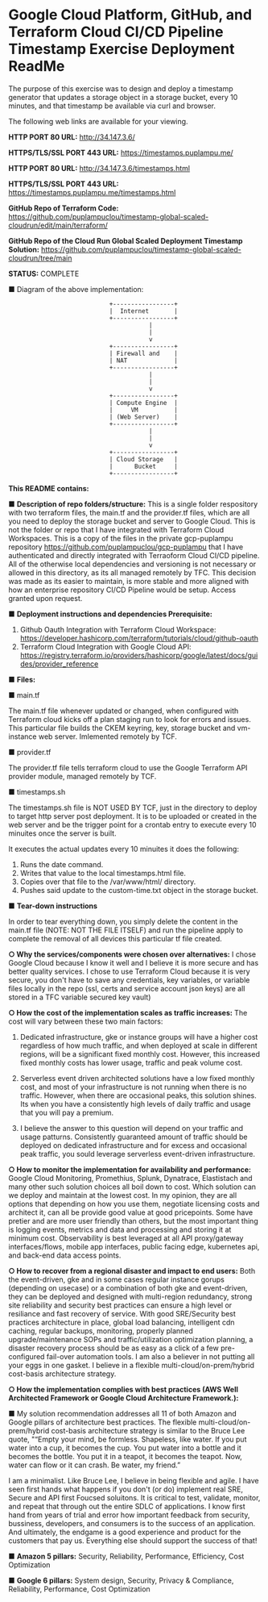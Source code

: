 <h1><b>Google Cloud Platform, GitHub, and Terraform Cloud CI/CD Pipeline Timestamp Exercise Deployment ReadMe</b></h1>

The purpose of this exercise was to design and deploy a timestamp generator that updates a storage object in a storage bucket, every 10 minutes, and that timestamp be available via curl and browser.

The following web links are available for your viewing.

<b>HTTP PORT 80 URL:</b>  http://34.147.3.6/

<b>HTTPS/TLS/SSL PORT 443 URL:</b> https://timestamps.puplampu.me/

<b>HTTP PORT 80 URL:</b>  http://34.147.3.6/timestamps.html

<b>HTTPS/TLS/SSL PORT 443 URL:</b> https://timestamps.puplampu.me/timestamps.html

<b>GitHub Repo of Terraform Code:</b>  https://github.com/puplampuclou/timestamp-global-scaled-cloudrun/edit/main/terraform/

<b>GitHub Repo of the Cloud Run Global Scaled Deployment Timestamp Solution:</b>  https://github.com/puplampuclou/timestamp-global-scaled-cloudrun/tree/main

<b>STATUS:</b>  COMPLETE

■ Diagram of the above implementation:

                                +-----------------+
                                |  Internet       |
                                +-----------------+
                                           |
                                           |
                                           v
                                +-----------------+
                                | Firewall and    |
                                | NAT             |
                                +-----------------+
                                           |
                                           |
                                           v
                                +-----------------+
                                | Compute Engine  |
                                |     VM          |
                                | (Web Server)    |
                                +-----------------+
                                           |
                                           |
                                           v
                                +-----------------+
                                | Cloud Storage   |
                                |      Bucket     |
                                +-----------------+
<b>This README contains:</b>

■ <b>Description of repo folders/structure:</b>  This is a single folder respository with two terraform files, the main.tf and the provider.tf files, which are all you need to deploy the storage bucket and server to Google Cloud.  This is not the folder or repo that I have integrated with Terraform Cloud Workspaces.  This is a copy of the files in the private gcp-puplampu repository https://github.com/puplampuclou/gcp-puplampu that I have authenticated and directly integrated with Terraoform Cloud CI/CD pipeline.  All of the otherwise local dependencies and versioning is not necessary or allowed in this directory, as its all managed remotely by TFC.  This decision was made as its easier to maintain, is more stable and more aligned with how an enterprise repository CI/CD Pipeline would be setup.  Access granted upon request.

■ <b>Deployment instructions and dependencies
Prerequisite:</b>
1. Github Oauth Integration with Terraform Cloud Workspace:  https://developer.hashicorp.com/terraform/tutorials/cloud/github-oauth
2. Terraform Cloud Integration with Google Cloud API: https://registry.terraform.io/providers/hashicorp/google/latest/docs/guides/provider_reference

■ <b>Files:</b>

■ main.tf

The main.tf file whenever updated or changed, when configured with Terraform cloud kicks off a plan staging run to look for errors and issues.  This particular file builds the CKEM keyring, key, storage bucket and vm-instance web server.  Imlemented remotely by TCF.

■ provider.tf

The provider.tf file tells terraform cloud to use the Google Terraform API provider module, managed remotely by TCF.

■ timestamps.sh

The timestamps.sh file is NOT USED BY TCF, just in the directory to deploy to target http server post deployment. It is to be uploaded or created in the web server and be the trigger point for a crontab entry to execute every 10 minuites once the server is built.

It executes the actual updates every 10 minuites it does the following:
1.	Runs the date command.
2.	Writes that value to the local timestamps.html file.  
3.	Copies over that file to the /var/www/html/ directory.
4.	Pushes said update to the custom-time.txt object in the storage bucket.

■ <b>Tear-down instructions</b>

In order to tear everything down, you simply delete the content in the main.tf file (NOTE:  NOT THE FILE ITSELF) and run the pipeline apply to complete the removal of all devices this particular tf file created.

<b>○ Why the services/components were chosen over alternatives:</b>  I chose Google Cloud because I know it well and I believe it is more secure and has better quality services.  I chose to use Terraform Cloud because it is very secure, you don't have to save any credentials, key variables, or variable files locally in the repo (ssl, certs and service account json keys) are all stored in a TFC variable secured key vault) 

<b>○ How the cost of the implementation scales as traffic increases:</b>  The cost will vary between these two main factors:

1. Dedicated infrastructure, gke or instance groups will have a higher cost regardless of how much traffic, and when deployed at scale in different regions, will be a significant fixed monthly cost.  However, this increased fixed monthly costs has lower usage, traffic and peak volume cost.

2.  Serverless event driven architected solutions have a low fixed monthly cost, and most of your infrastructure is not running when there is no traffic.  However, when there are occasional peaks, this solution shines.  Its when you have a consistently high levels of daily traffic and usage that you will pay a premium.
  
4.  I believe the answer to this question will depend on your traffic and usage patturns.  Consistently guaranteed amount of traffic should be deployed on dedicated infrastructure and for excess and occasional peak traffic, you sould leverage serverless event-driven infrastructure.

<b>○ How to monitor the implementation for availability and performance:</b>  Google Cloud Monitoring, Promethius, Splunk, Dynatrace, Elastistach and many other such solution choices all boil down to cost.  Which solution can we deploy and maintain at the lowest cost.  In my opinion, they are all options that depending on how you use them, negotiate licensing costs and architect it, can all be provide good value at good pricepoints.  Some have pretier and are more user friendly than others, but the most important thing is logging events, metrics and data and processing and storing it at minimum cost.  Observability is best leveraged at all API proxy/gateway interfaces/flows, mobile app interfaces, public facing edge, kubernetes api, and back-end data access points. 

<b>○ How to recover from a regional disaster and impact to end users:</b>  Both the event-driven, gke and in some cases regular instance gorups (depending on usecase) or a combination of both gke and event-driven, they can be deployed and designed with multi-region redundancy, strong site reliability and security best practices can ensure a high level or resiliance and fast recovery of service.  With good SRE/Security best practices architecture in place, global load balancing, intelligent cdn caching, regular backups, monitoring, properly planned upgrade/maintenance SOPs and traffic/utilization optimization planning, a disaster recovery process should be as easy as a click of a few pre-configured fail-over automation tools.  I am also a believer in not putting all your eggs in one gasket.  I believe in a flexible multi-cloud/on-prem/hybrid cost-basis architecture strategy.

<b>○ How the implementation complies with best practices (AWS Well Architected
Framework or Google Cloud Architecture Framework.):</b>  

■ My solution recommendation addresses all 11 of both Amazon and Google pillars of architecture best practices.  The flexible multi-cloud/on-prem/hybrid cost-basis architecture strategy is similar to the Bruce Lee quote, "“Empty your mind, be formless. Shapeless, like water. If you put water into a cup, it becomes the cup. You put water into a bottle and it becomes the bottle. You put it in a teapot, it becomes the teapot. Now, water can flow or it can crash. Be water, my friend.”  

I am a minimalist.  Like Bruce Lee, I believe in being flexible and agile.  I have seen first hands what happens if you don't (or do) implement real SRE, Secure and API first Foucsed soluitons.  It is critical to test, validate, monitor, and repeat that through out the entire SDLC of applications.  I know first hand from years of trial and error how important feedback from security, bussiness, developers, and consumers is to the success of an application.  And ultimately, the endgame is a good experience and product for the customers that pay us.  Everything else should support the success of that!

■ <b>Amazon 5 pillars:</b> Security, Reliability, Performance, Efficiency, Cost Optimization	

■ <b>Google 6 pillars:</b> System design, Security, Privacy & Compliance, Reliability, Performance, Cost Optimization

